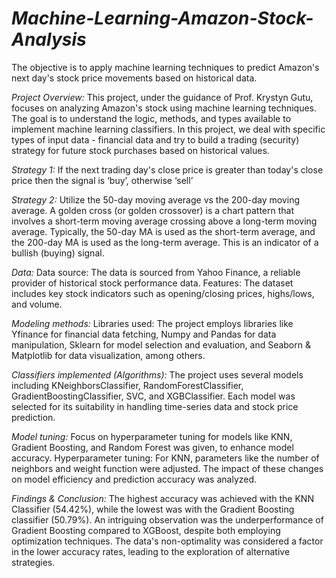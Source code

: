 # *Machine-Learning-Amazon-Stock-Analysis*
The objective is to apply machine learning techniques to predict Amazon's next day's stock price movements based on historical data.

*Project Overview:*
This project, under the guidance of Prof. Krystyn Gutu, focuses on analyzing Amazon's stock using machine learning techniques. The goal is to understand the logic, methods, and types available to implement machine learning classifiers. In this project, we deal with specific types of input data - financial data and try to build a trading (security) strategy for future stock purchases based on historical values.

*Strategy 1:*
If the next trading day's close price is greater than today's close price then the signal is ‘buy’, otherwise ‘sell’

*Strategy 2:*
Utilize the 50-day moving average vs the 200-day moving average. A golden cross (or golden crossover) is a chart pattern that involves a short-term moving average crossing above a long-term moving average. Typically, the 50-day MA is used as the short-term average, and the 200-day MA is used as the long-term average. This is an indicator of a bullish (buying) signal.

*Data:*
Data source: The data is sourced from Yahoo Finance, a reliable provider of historical stock performance data.
Features: The dataset includes key stock indicators such as opening/closing prices, highs/lows, and volume.

*Modeling methods:*
Libraries used:
The project employs libraries like Yfinance for financial data fetching, Numpy and Pandas for data manipulation, Sklearn for model selection and evaluation, and Seaborn & Matplotlib for data visualization, among others.

*Classifiers implemented (Algorithms):*
The project uses several models including KNeighborsClassifier, RandomForestClassifier, GradientBoostingClassifier, SVC, and XGBClassifier. Each model was selected for its suitability in handling time-series data and stock price prediction.

*Model tuning:*
Focus on hyperparameter tuning for models like KNN, Gradient Boosting, and Random Forest was given, to enhance model accuracy. Hyperparameter tuning: For KNN, parameters like the number of neighbors and weight function were adjusted. The impact of these changes on model efficiency and prediction accuracy was analyzed.

*Findings & Conclusion:*
The highest accuracy was achieved with the KNN Classifier (54.42%), while the lowest was with the Gradient Boosting classifier (50.79%). An intriguing observation was the underperformance of Gradient Boosting compared to XGBoost, despite both employing optimization techniques. The data's non-optimality was considered a factor in the lower accuracy rates, leading to the exploration of alternative strategies.
